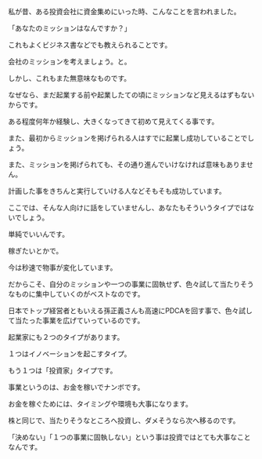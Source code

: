 私が昔、ある投資会社に資金集めにいった時、こんなことを言われました。



「あなたのミッションはなんですか？」



 



これもよくビジネス書などでも教えられることです。



会社のミッションを考えましょう。と。



 



しかし、これもまた無意味なものです。



なぜなら、まだ起業する前や起業したての頃にミッションなど見えるはずもないからです。



 



ある程度何年か経験し、大きくなってきて初めて見えてくる事です。



また、最初からミッションを掲げられる人はすでに起業し成功していることでしょう。



また、ミッションを掲げられても、その通り進んでいけなければ意味もありません。



 



計画した事をきちんと実行していける人などそもそも成功しています。



 



ここでは、そんな人向けに話をしていませんし、あなたもそういうタイプではないでしょう。



 



単純でいいんです。



稼ぎたいとかで。



 



今は秒速で物事が変化しています。



だからこそ、自分のミッションや一つの事業に固執せず、色々試して当たりそうなものに集中していくのがベストなのです。



日本でトップ経営者ともいえる孫正義さんも高速にPDCAを回す事で、色々試して当たった事業を広げていっているのです。



 



起業家にも２つのタイプがあります。



１つはイノベーションを起こすタイプ。



もう１つは「投資家」タイプです。



 



事業というのは、お金を稼いでナンボです。



お金を稼ぐためには、タイミングや環境も大事になります。



株と同じで、当たりそうなところへ投資し、ダメそうなら次へ移るのです。



「決めない」「１つの事業に固執しない」という事は投資ではとても大事なことなんです。


